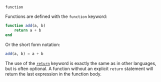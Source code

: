 ```
function
```

Functions are defined with the `function` keyword:

```julia
function add(a, b)
    return a + b
end
```

Or the short form notation:

```julia
add(a, b) = a + b
```

The use of the [`return`](@ref) keyword is exactly the same as in other languages, but is often optional. A function without an explicit `return` statement will return the last expression in the function body.
